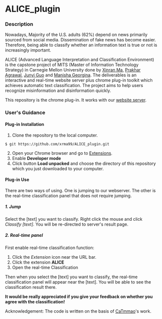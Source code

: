 # ALICE_plugin

### Description
Nowadays, Majority of the U.S. adults (62%) depend on news primarily sourced from social media. Dissemination of fake news has become easier. Therefore, being able to classify whether an information text is true or not is increasingly important.

ALICE (Advanced Language Interpretation and Classification Environment) is the capstone project of MITS (Master of Information Technology Strategy) in Carnegie Mellon University done by [Xinran Ma](https://github.com/xrma99), [Prakhar Agrawal](https://github.com/prakhariitd), [Junyi Guo](https://github.com/LilyGuo305) and [Manisha Georgina](https://github.com/3eveE-git). The deliverables is an interactive and real-time website server plus chrome plug-in toolkit which achieves automatic text classification. The project aims to help users recognize misinformation and disinformation quickly.

This repository is the chrome plug-in. It works with our [website server]().

### User's Guidance

#### Plug-in Installation

1. Clone the repository to the local computer.
```
$ git https://github.com/xrma99/ALICE_plugin.git
```
2. Open your Chrome browser and go to [Extensions](chrome://extensions/).
3. Enable **Developer mode**
4. Click button **Load unpacked** and choose the directory of this repository which you just downloaded to your computer.

#### Plug-in Use
There are two ways of using. One is jumping to our webserver. The other is the real-time classification panel that does not require jumping.

##### 1. Jump
Select the [text] you want to classify. Right click the mouse and click *Classify [text]*. You will be re-directed to server's result page.

##### 2. Real-time panel
First enable real-time classification function:
1. Click the *Extension* icon near the URL bar.
2. Click the extension **ALICE**
3. Open the real-time Classification

Then when you select the [text] you want to classify, the real-time classification panel will appear near the [text]. You will be able to see the classification result there.

**It would be really appreciated if you give your feedback on whether you agree with the classification!**

Acknowledgement: The code is written on the basis of [CaTmmao](https://github.com/CaTmmao/chrome-extension-translate)'s work.

